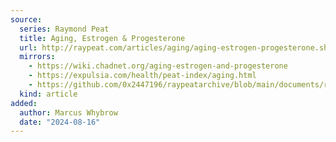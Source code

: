 ```yaml
---
source:
  series: Raymond Peat
  title: Aging, Estrogen & Progesterone
  url: http://raypeat.com/articles/aging/aging-estrogen-progesterone.shtml
  mirrors:
    - https://wiki.chadnet.org/aging-estrogen-and-progesterone
    - https://expulsia.com/health/peat-index/aging.html
    - https://github.com/0x2447196/raypeatarchive/blob/main/documents/raypeat.com/aging-estrogen-progesterone.md
  kind: article 
added:
  author: Marcus Whybrow
  date: "2024-08-16"
---
```

